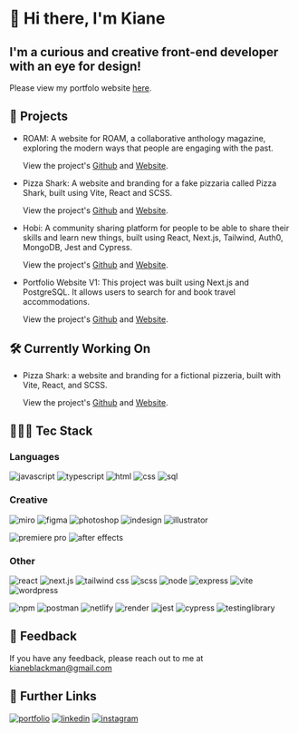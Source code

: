 # 👋 Hi there, I'm Kiane

## I'm a curious and creative front-end developer with an eye for design!

Please view my portfolo website [here](https://kianeblackman.com/).

## 🚀 Projects

- ROAM: A website for ROAM, a collaborative anthology magazine, exploring the modern ways that people are engaging with the past. 

  View the project's [Github](https://github.com/kianeblackman/ROAM_website) and [Website](https://roamfolk.com/).

- Pizza Shark: A website and branding for a fake pizzaria called Pizza Shark, built using Vite, React and SCSS.

  View the project's [Github](https://github.com/kianeblackman/pizza-shark) and [Website](https://pizza-shark.netlify.app/).

- Hobi:  A community sharing platform for people to be able to share their skills and learn new things, built using React, Next.js, Tailwind, Auth0, MongoDB, Jest and Cypress.

  View the project's [Github](https://github.com/SchoolOfCode/bc13_final-project_front-end-zen-coders) and [Website](http://hobi.space/).

- Portfolio Website V1: This project was built using Next.js and PostgreSQL. It allows users to search for and book travel accommodations.

  View the project's [Github](https://github.com/kianeblackman/portfolio_website) and [Website](https://kianeblackman.com/).

## 🛠 Currently Working On

- Pizza Shark: a website and branding for a fictional pizzeria, built with Vite, React, and SCSS.

  View the project's [Github](https://github.com/kianeblackman/pizza-shark) and [Website](https://pizza-shark.netlify.app/).

## 👨🏾‍💻 Tec Stack

### Languages

![javascript](https://img.shields.io/badge/javascript-FEC11A?style=for-the-badge&logo=javascript&logoColor=black)
![typescript](https://img.shields.io/badge/typescript-2D73BE?style=for-the-badge&logo=typescript&logoColor=white)
![html](https://img.shields.io/badge/html-D94924?style=for-the-badge&logo=html5&logoColor=white)
![css](https://img.shields.io/badge/css-254DE2?style=for-the-badge&logo=css3&logoColor=white)
![sql](https://img.shields.io/badge/sql-316289?style=for-the-badge&logo=postgresql&logoColor=white)

### Creative

![miro](https://img.shields.io/badge/miro-55536C?style=for-the-badge&logo=miro&logoColor=white)
![figma](https://img.shields.io/badge/figma-04C47B?style=for-the-badge&logo=figma&logoColor=white)
![photoshop](https://img.shields.io/badge/photoshop-24A5FE?style=for-the-badge&logo=adobephotoshop&logoColor=white)
![indesign](https://img.shields.io/badge/indesign-F12E62?style=for-the-badge&logo=adobeindesign&logoColor=white)
![illustrator](https://img.shields.io/badge/illustrator-F49106?style=for-the-badge&logo=adobeillustrator&logoColor=white)

![premiere pro](https://img.shields.io/badge/premierepro-9190F3?style=for-the-badge&logo=adobepremierepro&logoColor=white)
![after effects](https://img.shields.io/badge/aftereffects-6470F0?style=for-the-badge&logo=adobeaftereffects&logoColor=white)

### Other

![react](https://img.shields.io/badge/react-56D0EE?style=for-the-badge&logo=react&logoColor=white)
![next.js](https://img.shields.io/badge/next.js-2D2D2D?style=for-the-badge&logo=next.js&logoColor=white)
![tailwind css](https://img.shields.io/badge/tailwindcss-36BCFA?style=for-the-badge&logo=tailwindcss&logoColor=white)
![scss](https://img.shields.io/badge/scss-C16191?style=for-the-badge&logo=sass&logoColor=white)
![node](https://img.shields.io/badge/nodejs-6BA163?style=for-the-badge&logo=node.js&logoColor=white)
![express](https://img.shields.io/badge/express-2F2F2F?style=for-the-badge&logo=express&logoColor=white)
![vite](https://img.shields.io/badge/vite-BC36FD?style=for-the-badge&logo=vite&logoColor=white)
![wordpress](https://img.shields.io/badge/wordpress-2F2F2F?style=for-the-badge&logo=wordpress&logoColor=white)

![npm](https://img.shields.io/badge/npm-C03635?style=for-the-badge&logo=npm&logoColor=white)
![postman](https://img.shields.io/badge/postman-F16631?style=for-the-badge&logo=postman&logoColor=white)
![netlify](https://img.shields.io/badge/netlify-48C9BA?style=for-the-badge&logo=netlify&logoColor=white)
![render](https://img.shields.io/badge/render-4451E8?style=for-the-badge&logo=render&logoColor=white)
![jest](https://img.shields.io/badge/jest-BD3815?style=for-the-badge&logo=jest&logoColor=white)
![cypress](https://img.shields.io/badge/cypress-58CE9B?style=for-the-badge&logo=cypress&logoColor=white)
![testinglibrary](https://img.shields.io/badge/testinglibrary-F0709D?style=for-the-badge&logo=testinglibrary&logoColor=white)

## 💬 Feedback

If you have any feedback, please reach out to me at kianeblackman@gmail.com

## 🔗 Further Links
[![portfolio](https://img.shields.io/badge/my_portfolio-EF4444?style=for-the-badge&logo=ko-fi&logoColor=white)](https://kianeblackman.com/)
[![linkedin](https://img.shields.io/badge/linkedin-0A66C2?style=for-the-badge&logo=linkedin&logoColor=white)](https://www.linkedin.com/in/kiane-gucher-blackman-646286251/)
[![instagram](https://img.shields.io/badge/instagram-DE00E4?style=for-the-badge&logo=instagram&logoColor=white)](https://twitter.com/)

